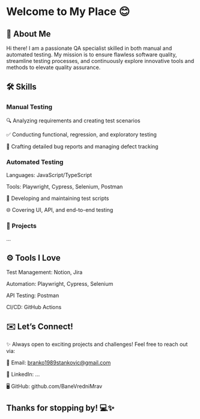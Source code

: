 # Welcome to My Place 😊



## 🌟 About Me

Hi there! I am a passionate QA specialist skilled in both manual and automated testing. My mission is to ensure flawless software quality, streamline testing processes, and continuously explore innovative tools and methods to elevate quality assurance.

## 🛠️ Skills

### Manual Testing

🔍 Analyzing requirements and creating test scenarios

✅ Conducting functional, regression, and exploratory testing

🐞 Crafting detailed bug reports and managing defect tracking

### Automated Testing

Languages: JavaScript/TypeScript

Tools: Playwright, Cypress, Selenium, Postman

🤖 Developing and maintaining test scripts

🌐 Covering UI, API, and end-to-end testing

### 🚀 Projects

...

## ⚙️ Tools I Love

Test Management: Notion, Jira

Automation: Playwright, Cypress, Selenium

API Testing: Postman

CI/CD: GitHub Actions

## ✉️ Let’s Connect!

✨ Always open to exciting projects and challenges! Feel free to reach out via:

📧 Email: branko1989stankovic@gmail.com

💼 LinkedIn: ...

🖥️ GitHub: github.com/BaneVredniMrav

## Thanks for stopping by! 💻✨

